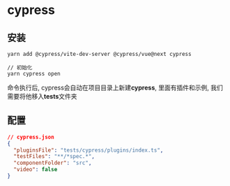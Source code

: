 # cypress

## 安装
```shell
yarn add @cypress/vite-dev-server @cypress/vue@next cypress

// 初始化
yarn cypress open
```
命令执行后, cypress会自动在项目目录上新建**cypress**, 里面有插件和示例, 我们需要将他移入**tests**文件夹

## 配置

```json
// cypress.json
{
  "pluginsFile": "tests/cypress/plugins/index.ts",
  "testFiles": "**/*spec.*",
  "componentFolder": "src",
  "video": false
}

```